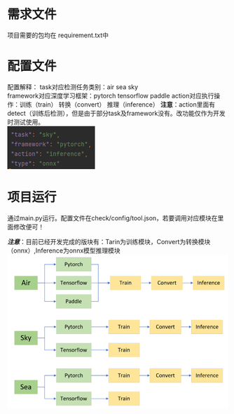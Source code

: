 # 需求文件
项目需要的包均在 requirement.txt中
# 配置文件  
配置解释：  task对应检测任务类别：air sea sky  
            framework对应深度学习框架：pytorch tensorflow paddle
            action对应执行操作：训练（train） 转换（convert） 推理（inference） 
            **注意**：action里面有detect（训练后检测），但是由于部分task及framework没有。改功能仅作为开发时测试使用。  
            ![image text](https://github.com/xjz2333/deepl/blob/main/%E9%85%8D%E7%BD%AE.PNG)
# 项目运行
通过main.py运行。配置文件在check/config/tool.json，若要调用对应模块在里面修改便可！  

***注意***：目前已经开发完成的版块有：Tarin为训练模块，Convert为转换模块（onnx）,Inference为onnx模型推理模块
            ![image text](https://github.com/xjz2333/deepl/blob/main/%E5%AE%8C%E6%88%90%E6%A8%A1%E5%9D%97.png)

